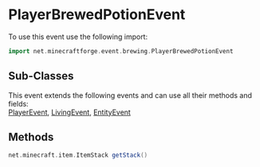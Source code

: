 # PlayerBrewedPotionEvent

To use this event use the following import:
```groovy
import net.minecraftforge.event.brewing.PlayerBrewedPotionEvent
```

## Sub-Classes
This event extends the following events and can use all their methods and fields: <br>
[PlayerEvent](player_event.md), [LivingEvent](living_event.md), [EntityEvent](entity_event.md)

## Methods
```groovy
net.minecraft.item.ItemStack getStack()
```

